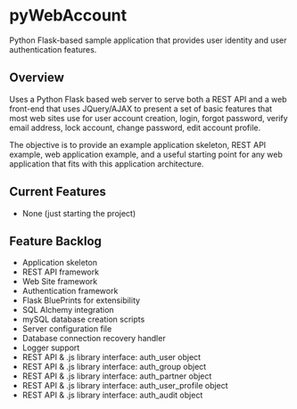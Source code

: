 pyWebAccount
============

Python Flask-based sample application that provides user identity and user authentication features.

Overview
--------

Uses a Python Flask based web server to serve both a REST API and a web 
front-end that uses JQuery/AJAX to present a set of basic features that 
most web sites use for user account creation, login, forgot password, verify 
email address, lock account, change password, edit account profile.

The objective is to provide an example application skeleton, REST API example, 
web application example, and a useful starting point for any web application 
that fits with this application architecture.

Current Features
----------------
* None (just starting the project)

Feature Backlog
---------------
* Application skeleton
* REST API framework
* Web Site framework
* Authentication framework
* Flask BluePrints for extensibility
* SQL Alchemy integration
* mySQL database creation scripts
* Server configuration file
* Database connection recovery handler
* Logger support
* REST API & .js library interface: auth_user object
* REST API & .js library interface: auth_group object
* REST API & .js library interface: auth_partner object
* REST API & .js library interface: auth_user_profile object
* REST API & .js library interface: auth_audit object



